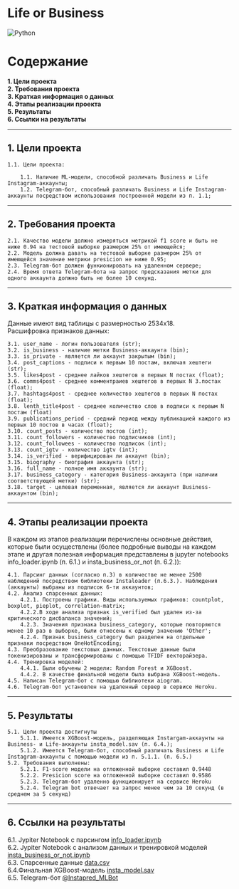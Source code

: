 # **Life or Business**

![Python](https://img.shields.io/badge/Python-3.9.11-blue?style=for-the-badge&logo=python&logoColor=blue)

# **Содержание**
**1. Цели проекта**  
**2. Требования проекта**  
**3. Краткая информация о данных**   
**4. Этапы реализации проекта**   
**5. Результаты**  
**6. Ссылки на результаты**

---
## **1. Цели проекта**
    1.1. Цели проекта:  

        1.1. Наличие ML-модели, способной различать Business и Life Instagram-аккаунты;
        1.2. Telegram-бот, способный различать Business и Life Instagram-аккаунты посредством использования построенной модели из п. 1.1;
---
##  **2. Требования проекта**

    2.1. Качество модели должно измеряться метрикой f1 score и быть не ниже 0.94 на тестовой выборке размером 25% от имеющейся;
    2.2. Модель должна давать на тестовой выборке размером 25% от имеющейся значение метрики presicion не ниже 0.95;
    2.3. Telegram-бот должен функионировать на удаленном сервере;
    2.4. Время ответа Telegram-бота на запрос предсказания метки для одного аккаунта должно быть не более 10 секунд.
---
## **3. Краткая информация о данных**
Данные имеют вид таблицы с размерностью 2534х18.  
Расшифровка признаков данных:

    3.1. user_name - логин пользователя (str);
    3.2. is_business - наличие метки Business-аккаунта (bin);
    3.3. is_private - является ли аккаунт закрытым (bin);
    3.4. post_captions - подписи к первым 10 постам, включая хештеги (str);
    3.5. likes4post - среднее лайков хештегов в первых N постах (float);
    3.6. comms4post - среднее комментраиев хештегов в первых N 3.постах (float);
    3.7. hashtags4post - среднее количество хештегов в первых N постах (float);
    3.8. lenth_title4post - среднее количество слов в подписи к первым N постам (float)
    3.9. publications_period - средний период между публикацией каждого из первых 10 постов в часах (float);
    3.10. count_posts - количество постов (int);
    3.11. count_followers - количество подписчиков (int);
    3.12. count_followees - количество подписок (int);
    3.13. count_igtv - количество igtv (int);
    3.14. is_verified - верифицирован ли аккаунт (bin);
    3.15. biography - биография аккаунта (str);
    3.16. full_name - полное имя аккаунта (str);
    3.17. business_category - категория Business-аккаунта (при наличии соответствующей метки) (str);
    3.18. target - целевая переменная, является ли аккаунт Business-аккаунтом (bin);
---
## **4. Этапы реализации проекта**
В каждом из этапов реализации перечислены основные действия, которые были осуществлены (более подробные выводы на каждом этапе и другая полезная информация представлены в jupyter notebooks info_loader.ipynb (п. 6.1.) и insta_business_or_not (п. 6.2.)):

    4.1. Парсинг данных (согласно п.3) в количестве не менее 2500 наблюдений посредством библиотеки Instaloader (п.6.3.). Наблюдения (аккаунты) выбраны из подписок 6-ти аккаунтов;
    4.2. Анализ спарсенных данных:
        4.2.1. Построены графики. Виды используемых графиков: countplot, boxplot, pieplot, correlation-matrix; 
        4.2.2.В ходе анализа признак is_verified был удален из-за критического дисбаланса значений;
        4.2.3. Значения признака business_category, которые повторяются менее 10 раз в выборке, были отнесены к одному значению 'Other';
        4.2.4. Признак business_category был разделен на отдельные признаки посредством OneHotEncoding;
    4.3. Преобразование текстовых данных. Текстовые данные были токенизированы и трансформированы с помощью TFIDF векторайзера. 
    4.4. Тренировка моделей:
        4.4.1. Были обучены 2 модели: Random Forest и XGBoost.
        4.4.2. В качестве финальной модели была выбрана XGBoost-модель.
    4.5. Написан Telegram-бот с помощью библиотеки aiogram.
    4.6. Telegram-бот установлен на удаленный сервер в сервисе Heroku.
---
## **5. Результаты**  


    5.1. Цели проекта достигнуты 
        5.1.1. Имеется XGBoost-модель, разделяющая Instargam-аккаунты на Business- и Life-аккаунты insta_model.sav (п. 6.4.);
        5.1.2. Имеется Telegram-бот, способный различать Business и Life Instagram-аккаунты с помощью модели из п. 5.1.1. (п. 6.5.)
    5.2. Требования выполнены:
        5.2.1. F1-score модели на отложенной выборке составил 0.9448
        5.2.2. Presicion score на отложенной выборке составил 0.9586
        5.2.3. Telegram-бот удаленно функционирует на сервисе Heroku
        5.2.4. Telegram bot отвечает на запрос менее чем за 10 секунд (в среднем за 5 секунд)
---
## **6. Ссылки на результаты**
6.1. Jypiter Notebook с парсингом [info_loader.ipynb](https://github.com/VladimirLakhtin/insta_pred/blob/master/parsing/info_loader.ipynb)  
6.2. Jypiter Notebook с анализом данных и тренировкой моделей [insta_business_or_not.ipynb](https://github.com/VladimirLakhtin/insta_pred/blob/master/insta_business_or_not.ipynb)  
6.3. Спарсенные данные [data.csv](https://github.com/VladimirLakhtin/insta_pred/tree/master/data)   
6.4.Финальная XGBoost-модель [insta_model.sav](https://github.com/VladimirLakhtin/insta_pred/blob/master/insta_pred_bot/prediction_part/model/insta_model.sav)  
6.5. Telegram-бот [@Instapred_MLBot](https://t.me/ML_isBusiness_Bot)




